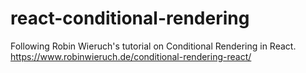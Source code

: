 # react-conditional-rendering
Following Robin Wieruch's tutorial on Conditional Rendering in React.  https://www.robinwieruch.de/conditional-rendering-react/

